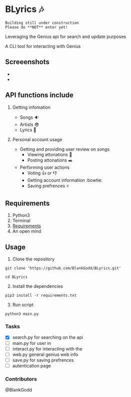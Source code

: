 # BLyrics :notes: 
```
Building still under construction 
Please do **NOT** enter yet! 
```
Leveraging the Genius api for search and update purposes

A CLI tool for interacting with Genius

## Screeenshots
- 
- 

## API functions include
1. Getting infomation 
   - Songs :sound:
   - Artists :sunglasses:
   - Lyrics :memo:

2. Personal account usage
   - Getting and providing user review on songs
     - Viewing attonations :pushpin:
     - Posting attonations :black_nib:
   - Performing user actions
     - Voting :+1: or :-1:
     - Getting account information :bowtie:
     - Saving prefrences :zap:

## Requirements
1. Python3 
2. Terminal
3. [Requirements](requirements.txt)
4. An open mind

## Usage
1. Clone the repository
```
git clone 'https://github.com/BlankGodd/BLyrics.git'

cd BLyrics
```

2. Install the dependencies
```
pip3 install -r requirements.txt
```

3. Run script 
```
python3 main.py
```

### Tasks
- [X] search.py for searching on the api
- [ ] main.py for user in
- [ ] interact.py for interacting with the 
- [ ] web.py general genius web info
- [ ] save.py for saving prefrences
- [ ] autentication page

### Contributors
@BlankGodd


